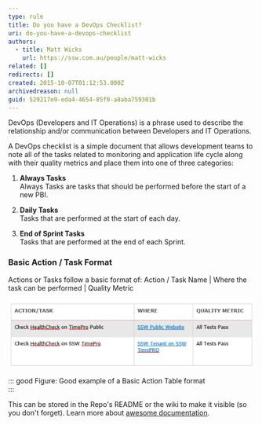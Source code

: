 ```yaml
---
type: rule
title: Do you have a DevOps Checklist?
uri: do-you-have-a-devops-checklist
authors:
  - title: Matt Wicks
    url: https://ssw.com.au/people/matt-wicks
related: []
redirects: []
created: 2015-10-07T01:12:53.000Z
archivedreason: null
guid: 529217e9-eda4-4654-85f0-a8aba759301b
---
```


DevOps (Developers and IT Operations) is a phrase used to describe the relationship and/or communication between Developers and IT Operations.

<!--endintro-->

A DevOps checklist is a simple document that allows development teams to note all of the tasks related to monitoring and application life cycle along with their quality metrics and place them into one of three categories:

1. **Always Tasks**  
  Always Tasks are tasks that should be performed before the start of a new PBI.

2. **Daily Tasks**  
  Tasks that are performed at the start of each day.

3. **End of Sprint Tasks**  
  Tasks that are performed at the end of each Sprint.

### Basic Action / Task Format

Actions or Tasks follow a basic format of: Action / Task Name |  Where the task can be performed | Quality Metric

![](Action-Table.png)

::: good
Figure: Good example of a Basic Action Table format  
:::

This can be stored in the Repo's README or the wiki to make it visible (so you don't forget). Learn more about [awesome documentation](/awesome-documentation/).
